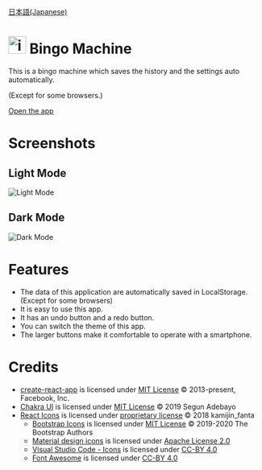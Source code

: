 [日本語(Japanese)](README_ja.md)

# <img src="./public/favicon/favicon.ico" alt="icon" height="35px">&nbsp;Bingo Machine

This is a bingo machine which saves the history and the settings auto automatically.

(Except for some browsers.)

[Open the app](https://r-40021.github.io/bingo/)

# Screenshots
## Light Mode
![Light Mode]()

## Dark Mode
![Dark Mode]()

# Features
- The data of this application are automatically saved in LocalStorage. (Except for some browsers)
- It is easy to use this app.
- It has an undo button and a redo button.
- You can switch the theme of this app.
- The larger buttons make it comfortable to operate with a smartphone.

# Credits
- [create-react-app](https://github.com/facebook/create-react-app/) is licensed under [MIT License](https://opensource.org/licenses/MIT) &copy; 2013-present, Facebook, Inc.
- [Chakra UI](https://github.com/chakra-ui/chakra-ui/) is licensed under [MIT License](https://opensource.org/licenses/MIT) &copy; 2019 Segun Adebayo
- [React Icons](https://github.com/react-icons/react-icons/) is licensed under [proprietary license](https://github.com/react-icons/react-icons/blob/master/LICENSE) &copy; 2018 kamijin_fanta
    - [Bootstrap Icons](https://github.com/twbs/icons) is licensed under [MIT License](https://opensource.org/licenses/MIT) &copy; 2019-2020 The Bootstrap Authors
    - [Material design icons](https://github.com/google/material-design-icons) is licensed under [Apache License 2.0](https://www.apache.org/licenses/LICENSE-2.0.txt) 
    - [Visual Studio Code - Icons](https://github.com/microsoft/vscode-icons) is licensed under [CC-BY 4.0](https://creativecommons.org/licenses/by/4.0/)
    - [Font Awesome](https://fontawesome.com/) is licensed under [CC-BY 4.0](https://creativecommons.org/licenses/by/4.0/)

